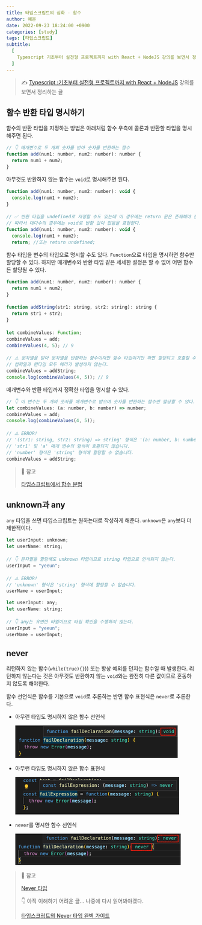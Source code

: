 ```yaml
---
title: 타입스크립트의 심화 - 함수
author: 예은
date: 2022-09-23 18:24:00 +0900
categories: [study]
tags: [타입스크립트]
subtitle:
  [
    Typescript 기초부터 실전형 프로젝트까지 with React + NodeJS 강의를 보면서 정리하는 글,
  ]
---
```


> ✍️ [Typescript :기초부터 실전형 프로젝트까지 with React + NodeJS](https://www.udemy.com/course/best-typescript-21/) 강의를 보면서 정리하는 글

## 함수 반환 타입 명시하기

함수의 반환 타입을 지정하는 방법은 아래처럼 함수 우측에 콜론과 반환할 타입을 명시해주면 된다.

```javascript
// 👇 매개변수로 두 개의 숫자를 받아 숫자를 반환하는 함수
function add(num1: number, num2: number): number {
  return num1 + num2;
}
```

아무것도 반환하지 않는 함수는 `void`로 명시해주면 된다.

```javascript
function add(num1: number, num2: number): void {
  console.log(num1 + num2);
}

// ✅ 반환 타입을 undefined로 지정할 수도 있는데 이 경우에는 return 문은 존재해야 한다.
// 따라서 대다수의 경우에는 void로 반환 값이 없음을 표현한다.
function add(num1: number, num2: number): void {
  console.log(num1 + num2);
  return; //또는 return undefined;
```

함수 타입을 변수의 타입으로 명시할 수도 있다. `Function`으로 타입을 명시하면 함수만 할당할 수 있다. 하지만 매개변수와 반환 타입 같은 세세한 설정은 할 수 없어 어떤 함수든 할당될 수 있다.

```javascript
function add(num1: number, num2: number): number {
  return num1 + num2;
}

function addString(str1: string, str2: string): string {
  return str1 + str2;
}

let combineValues: Function;
combineValues = add;
combineValues(4, 5); // 9

// ⚠️ 문자열을 받아 문자열을 반환하는 함수이지만 함수 타입이기만 하면 할당되고 호출할 수 있기 때문에 타입 체크가 되지 않는다.
// 컴파일과 런타임 모두 에러가 발생하지 않는다.
combineValues = addString;
console.log(combineValues(4, 5)); // 9
```

매개변수와 반환 타입까지 정확한 타입을 명시할 수 있다.

```javascript
// 👇 이 변수는 두 개의 숫자를 매개변수로 받으며 숫자를 반환하는 함수만 할당할 수 있다.
let combineValues: (a: number, b: number) => number;
combineValues = add;
console.log(combineValues(4, 5));

// ⚠️ ERROR!
// '(str1: string, str2: string) => string' 형식은 '(a: number, b: number) => number' 형식에 할당할 수 없습니다.
// 'str1' 및 'a' 매개 변수의 형식이 호환되지 않습니다.
// 'number' 형식은 'string' 형식에 할당할 수 없습니다.
combineValues = addString;
```

> 🐝 참고
>
> [타입스크립트에서 함수 문법](https://ui.toast.com/weekly-pick/ko_20210521)

## unknown과 any

`any` 타입을 쓰면 타입스크립트는 원하는대로 작성하게 해준다. `unknown`은 `any`보다 더 제한적이다.

```javascript
let userInput: unknown;
let userName: string;

// 👇 문자열을 할당해도 unknown 타입이므로 string 타입으로 인식되지 않는다.
userInput = "yeeun";

// ⚠️ ERROR!
// 'unknown' 형식은 'string' 형식에 할당할 수 없습니다.
userName = userInput;
```

```javascript
let userInput: any;
let userName: string;

// 👇 any는 유연한 타입이므로 타입 확인을 수행하지 않는다.
userInput = "yeeun";
userName = userInput;
```

## never

리턴하지 않는 함수(`while(true){}`)) 또는 항상 예외를 던지는 함수일 때 발생한다.
리턴하지 않는다는 것은 아무것도 반환하지 않는 `void`와는 완전히 다른 값이므로 혼동하지 않도록 해야한다.

함수 선언식은 함수를 기본으로 `void`로 추론하는 반면 함수 표현식은 `never`로 추론한다.

- 아무런 타입도 명시하지 않은 함수 선언식

  ![use-function-declaration-without-never](/assets/img/post/TIL/20220923/use-function-declaration.png)

- 아무런 타입도 명시하지 않은 함수 표현식

  ![use-function-expressions](/assets/img/post/TIL/20220923/use-function-expressions.png)

- `never`를 명시한 함수 선언식

  ![use-function-declaration-with-never](/assets/img/post/TIL/20220923/use-function-declaration-with-never.png)

> 🐝 참고
>
> [Never 타입](https://radlohead.gitbook.io/typescript-deep-dive/type-system/never)
>
> 👇 아직 이해하기 어려운 글... 나중에 다시 읽어봐야겠다.
>
> [타입스크립트의 Never 타입 완벽 가이드](https://ui.toast.com/weekly-pick/ko_20220323)
